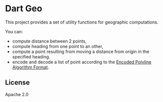 # Dart Geo

This project provides a set of utility functions for geographic computations.

You can:

* compute distance between 2 points,
* compute heading from one point to an other,
* compute a point resulting from moving a distance from origin in the specified heading.
* encode and decode a list of point according to the [Encoded Polyline Algorithm Format](https://developers.google.com/maps/documentation/utilities/polylinealgorithm).

## License ##
Apache 2.0
